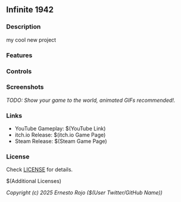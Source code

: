 ## Infinite 1942

### Description

my cool new project

### Features

### Controls

### Screenshots

_TODO: Show your game to the world, animated GIFs recommended!._

### Links

 - YouTube Gameplay: $(YouTube Link)
 - itch.io Release: $(itch.io Game Page)
 - Steam Release: $(Steam Game Page)

### License

Check [LICENSE](LICENSE) for details.

$(Additional Licenses)

*Copyright (c) 2025 Ernesto Rojo ($(User Twitter/GitHub Name))*
